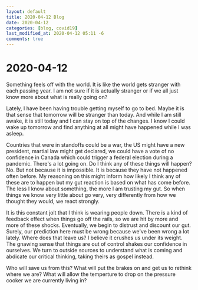 ```yaml
---
layout: default
title: 2020-04-12 Blog
date: 2020-04-12
categories: [blog, covid19]
last_modified_at: 2020-04-12 05:11 -6
comments: true
---
```


# 2020-04-12

Something feels off with the world. It is like the world gets stranger with each passing year. I am not sure if it is actually stranger or if we all just know more about what is really going on?

Lately, I have been having trouble getting myself to go to bed. Maybe it is that sense that tomorrow will be stranger than today. And while I am still awake, it is still today and I can stay on top of the changes. I know I could wake up tomorrow and find anything at all might have happened while I was asleep.

Countries that were in standoffs could be a war, the US might have a new president, martial law might get declared, we could have a vote of no confidence in Canada which could trigger a federal election during a pandemic. There's a lot going on. Do I think any of these things will happen? No. But not because it is impossible. It is because they have not happened often before. My reasoning on this might inform how likely I think any of these are to happen but my gut reaction is based on what has come before. The less I know about something, the more I am trusting my gut. So when things we know very little about go very, very differently from how we thought they would, we react strongly.

It is this constant jolt that I think is wearing people down. There is a  kind of feedback effect when things go off the rails, so we are hit by more and more of these shocks. Eventually, we begin to distrust and discount our gut. Surely, our prediction here must be wrong because we've been wrong a lot lately. Where does that leave us? I believe it crushes us under its weight. The gnawing sense that things are out of control shakes our confidence in ourselves. We turn to outside sources to understand what is coming and abdicate our critical thinking, taking theirs as gospel instead. 

Who will save us from this? What will put the brakes on and get us to rethink where we are? What will allow the temperture to drop on the pressure cooker we are currently living in?

